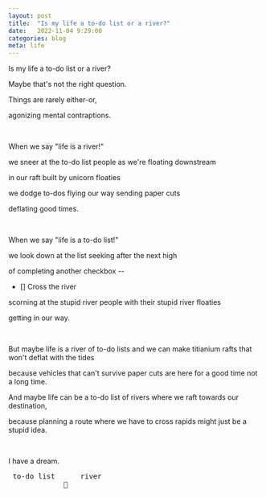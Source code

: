 ```yaml
---
layout: post
title:  "Is my life a to-do list or a river?"
date:   2022-11-04 9:29:00
categories: blog
meta: life
---
```


Is my life a to-do list or a river? 

Maybe that's not the right question. 

Things are rarely either-or,

agonizing mental contraptions. 

<br />

When we say "life is a river!"

we sneer at the to-do list people as we're floating downstream 

in our raft built by unicorn floaties

we dodge to-dos flying our way sending paper cuts

deflating good times.

<br />

When we say "life is a to-do list!"

we look down at the list seeking after the next high

of completing another checkbox --

- [] Cross the river

scorning at the stupid river people with their stupid river floaties

getting in our way.

<br />

But maybe life is a river of to-do lists and we can make titianium rafts that won't deflat with the tides

because vehicles that can't survive paper cuts are here for a good time not a long time.

And maybe life can be a to-do list of rivers where we raft towards our destination, 

because planning a route where we have to cross rapids might just be a stupid idea. 

<br />
 
I have a dream.

<pre>
 to-do list      river
             🤝
</pre>
